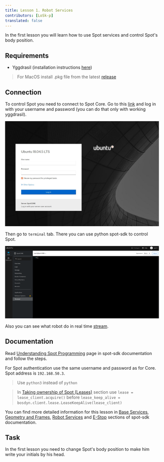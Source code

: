 ```yaml
---
title: Lesson 1. Robot Services
contributors: [LoSk-p]
translated: false
---
```


In the first lesson you will learn how to use Spot services and control Spot's body position.

## Requirements

* Yggdrasil (installation instructions [here](https://yggdrasil-network.github.io/installation.html))

> For MacOS install .pkg file from the latest [release](https://github.com/yggdrasil-network/yggdrasil-go/releases)

## Connection

To control Spot you need to connect to Spot Core. Go to this [link](https://[200:c32a:e1ac:1da2:15ed:626f:c1e0:36ed]:21443) and log in with your username and password (you can do that only with working yggdrasil). 

![log_in](../images/spot/less1-login.jpg)

Then go to `terminal` tab. There you can use python spot-sdk to control Spot.

![terminal](../images/spot/less1-terminal.png)

Also you can see what robot do in real time [stream](http://[200:b99e:a736:e3bf:744c:6acb:ec11:9dc]:8081/0/stream).

## Documentation

Read [Understanding Spot Programming](https://dev.bostondynamics.com/docs/python/understanding_spot_programming) page in spot-sdk documentation and follow the steps.

For Spot authentication use the same username and password as for Core. Spot address is `192.168.50.3`.

> Use `python3` instead of `python`

> In [Taking ownership of Spot (Leases)](https://dev.bostondynamics.com/docs/python/understanding_spot_programming#taking-ownership-of-spot-leases) section use `lease = lease_client.acquire()` before `lease_keep_alive = bosdyn.client.lease.LeaseKeepAlive(lease_client)`

You can find more detailed information for this lesson in [Base Services](https://dev.bostondynamics.com/docs/concepts/base_services), [Geometry and Frames](https://dev.bostondynamics.com/docs/concepts/geometry_and_frames), [Robot Services](https://dev.bostondynamics.com/docs/concepts/robot_services) and [E-Stop](https://dev.bostondynamics.com/docs/concepts/estop_service) sections of spot-sdk documentation.

## Task

In the first lesson you need to change Spot's body position to make him write your initials by his head. 